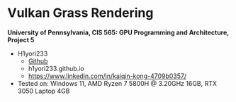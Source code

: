 Vulkan Grass Rendering
==================================

**University of Pennsylvania, CIS 565: GPU Programming and Architecture, Project 5**

* H1yori233
  * [Github](https://github.com/H1yori233)
  * h1yori233.github.io
  * https://www.linkedin.com/in/kaiqin-kong-4709b0357/
* Tested on: Windows 11, AMD Ryzen 7 5800H @ 3.20GHz 16GB, RTX 3050 Laptop 4GB


